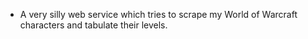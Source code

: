 - A very silly web service which tries to scrape my World of Warcraft characters and tabulate their levels.
